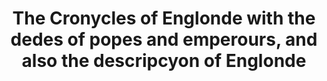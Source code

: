 ---
layout: page
title: The Cronycles of Englonde with the dedes of popes and emperours, and also the descripcyon of Englonde
filename: A00007
---